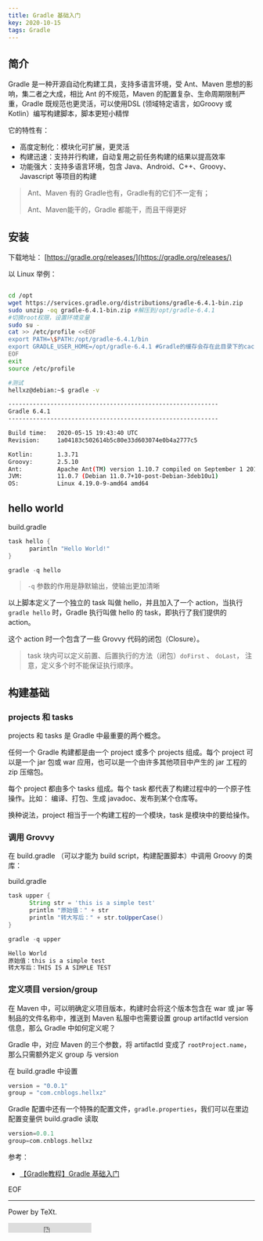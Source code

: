 ```yaml
---
title: Gradle 基础入门
key: 2020-10-15
tags: Gradle
---
```


## 简介

Gradle 是一种开源自动化构建工具，支持多语言环境，受 Ant、Maven 思想的影响，集二者之大成，相比 Ant 的不规范，Maven 的配置复杂、生命周期限制严重，Gradle 既规范也更灵活，可以使用DSL (领域特定语言，如Groovy 或 Kotlin）编写构建脚本，脚本更短小精悍

它的特性有：

- 高度定制化：模块化可扩展，更灵活
- 构建迅速：支持并行构建，自动复用之前任务构建的结果以提高效率
- 功能强大：支持多语言环境，包含 Java、Android、C++、Groovy、Javascript 等项目的构建

> Ant、Maven 有的 Gradle也有，Gradle有的它们不一定有；
>
> Ant、Maven能干的，Gradle 都能干，而且干得更好

<!--more-->

## 安装

下载地址： [https://gradle.org/releases/](https://gradle.org/releases/)

以 Linux 举例：

```bash

cd /opt
wget https://services.gradle.org/distributions/gradle-6.4.1-bin.zip
sudo unzip -oq gradle-6.4.1-bin.zip #解压到/opt/gradle-6.4.1
#切换root权限，设置环境变量
sudo su -
cat >> /etc/profile <<EOF
export PATH=\$PATH:/opt/gradle-6.4.1/bin
export GRADLE_USER_HOME=/opt/gradle-6.4.1 #Gradle的缓存会存在此目录下的caches中
EOF
exit
source /etc/profile

#测试
hellxz@debian:~$ gradle -v

------------------------------------------------------------
Gradle 6.4.1
------------------------------------------------------------

Build time:   2020-05-15 19:43:40 UTC
Revision:     1a04183c502614b5c80e33d603074e0b4a2777c5

Kotlin:       1.3.71
Groovy:       2.5.10
Ant:          Apache Ant(TM) version 1.10.7 compiled on September 1 2019
JVM:          11.0.7 (Debian 11.0.7+10-post-Debian-3deb10u1)
OS:           Linux 4.19.0-9-amd64 amd64
```

## hello world

build.gradle

```gradle
task hello {
      parintln "Hello World!"
}

gradle -q hello
```

> ` -q ` 参数的作用是静默输出，使输出更加清晰

以上脚本定义了一个独立的 task 叫做 hello，并且加入了一个 action，当执行 `gradle hello` 时，Gradle 执行叫做 hello 的 task，即执行了我们提供的 action。

这个 action 时一个包含了一些 Grovvy 代码的闭包（Closure）。

> task 块内可以定义前置、后置执行的方法（闭包）`doFirst` 、 `doLast`， 注意，定义多个时不能保证执行顺序。

## 构建基础

### projects 和 tasks

projects 和 tasks 是 Gradle 中最重要的两个概念。

任何一个 Gradle 构建都是由一个 project 或多个 projects 组成。每个 project 可以是一个 jar 包或 war 应用，也可以是一个由许多其他项目中产生的 jar 工程的 zip 压缩包。

每个 project 都由多个 tasks 组成。每个 task 都代表了构建过程中的一个原子性操作。比如： 编译、打包、生成 javadoc、发布到某个仓库等。

换种说法，project 相当于一个构建工程的一个模块，task 是模块中的要给操作。

### 调用 Grovvy

在 build.gradle （可以才能为 build script，构建配置脚本）中调用 Groovy 的类库：

build.gradle

```gradle
task upper {
      String str = 'this is a simple test'
      println "原始值：" + str
      println "转大写后：" + str.toUpperCase()
}

gradle -q upper

Hello World
原始值：this is a simple test
转大写后：THIS IS A SIMPLE TEST

```

### 定义项目 version/group

在 Maven 中，可以明确定义项目版本，构建时会将这个版本包含在 war 或 jar 等制品的文件名称中，推送到 Maven 私服中也需要设置 group artifactId version 信息，那么 Gradle 中如何定义呢？

Gradle 中，对应 Maven 的三个参数，将 artifactId 变成了 `rootProject.name`，那么只需额外定义 group 与 version

在 build.gradle 中设置

```gradle
version = "0.0.1"
group = "com.cnblogs.hellxz"
```

Gradle 配置中还有一个特殊的配置文件，`gradle.properties`，我们可以在里边配置变量供 build.gradle 读取

```gradle
version=0.0.1
group=com.cnblogs.hellxz
```












参考：

- [【Gradle教程】Gradle 基础入门](https://www.cnblogs.com/hellxz/p/helloworld-gradle.html)

EOF

---

Power by TeXt.

<iframe src="https://ghbtns.com/github-btn.html?user=kitian616&repo=jekyll-TeXt-theme&type=star&count=true" frameborder="0" scrolling="0" width="170px" height="20px"></iframe>
